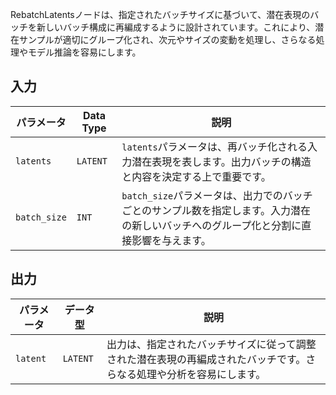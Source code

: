 
RebatchLatentsノードは、指定されたバッチサイズに基づいて、潜在表現のバッチを新しいバッチ構成に再編成するように設計されています。これにより、潜在サンプルが適切にグループ化され、次元やサイズの変動を処理し、さらなる処理やモデル推論を容易にします。

## 入力

| パラメータ    | Data Type | 説明 |
|--------------|-------------|-------------|
| `latents`    | `LATENT`    | `latents`パラメータは、再バッチ化される入力潜在表現を表します。出力バッチの構造と内容を決定する上で重要です。 |
| `batch_size` | `INT`      | `batch_size`パラメータは、出力でのバッチごとのサンプル数を指定します。入力潜在の新しいバッチへのグループ化と分割に直接影響を与えます。 |

## 出力

| パラメータ | データ型 | 説明 |
|-----------|-------------|-------------|
| `latent`  | `LATENT`    | 出力は、指定されたバッチサイズに従って調整された潜在表現の再編成されたバッチです。さらなる処理や分析を容易にします。 |
